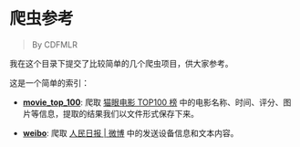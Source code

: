 # 爬虫参考

> By CDFMLR

我在这个目录下提交了比较简单的几个爬虫项目，供大家参考。

这是一个简单的索引：

* **[movie_top_100](爬虫参考/movie_top_100)**: 爬取 [猫眼电影 TOP100 榜](http://maoyan.com/board/4) 中的电影名称、时间、评分、图片等信息，提取的结果我们以文件形式保存下来。

* **[weibo](爬虫参考/weibo)**: 爬取 [人民日报 | 微博](https://m.weibo.cn/u/2803301701) 中的发送设备信息和文本内容。